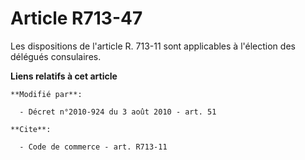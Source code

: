# Article R713-47

Les dispositions de l'article R. 713-11 sont applicables à l'élection des délégués consulaires.

**Liens relatifs à cet article**

	**Modifié par**:

	  - Décret n°2010-924 du 3 août 2010 - art. 51

	**Cite**:

	  - Code de commerce - art. R713-11

